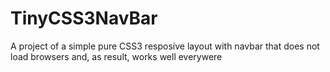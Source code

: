 # TinyCSS3NavBar

A project of a simple pure CSS3 resposive layout with navbar that does not load browsers and, as result, works well everywere
